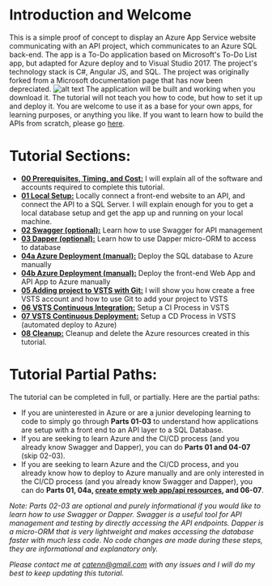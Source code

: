 # Introduction and Welcome
This is a simple proof of concept to display an Azure App Service website communicating with an API project, which communicates to an Azure SQL back-end. The app is a To-Do application based on Microsoft's To-Do List app, but adapted for Azure deploy and to Visual Studio 2017. The project's technology stack is C#, Angular JS, and SQL. The project was originally forked from a Microsoft documentation page that has now been depreciated. 
![alt text](https://github.com/catenn/ToDoList/blob/master/Images/todolist-diagram.png)
The application will be built and working when you download it.  The tutorial will not teach you how to code, but how to set it up and deploy it.  You are welcome to use it as a base for your own apps, for learning purposes, or anything you like. If you want to learn how to build the APIs from scratch, please go [here](https://docs.microsoft.com/en-us/aspnet/core/tutorials/first-web-api).

# Tutorial Sections: 
* **[00 Prerequisites, Timing, and Cost:](https://github.com/catenn/ToDoList/wiki/00.-Prerequisites,-Timing,-and-Cost)** I will explain all of the software and accounts required to complete this tutorial. 
* **[01 Local Setup:](https://github.com/catenn/ToDoList/wiki/01.-Local-Setup)** Locally connect a front-end website to an API, and connect the API to a SQL Server. I will explain enough for you to get a local database setup and get the app up and running on your local machine. 
* **[02 Swagger (optional):](https://github.com/catenn/ToDoList/wiki/02.-Swagger)** Learn how to use Swagger for API management
* **[03 Dapper (optional):](https://github.com/catenn/ToDoList/wiki/03.-Dapper)** Learn how to use Dapper micro-ORM to access to database
* **[04a Azure Deployment (manual):](https://github.com/catenn/ToDoList/wiki/04a.-Azure-Deployment-(Azure-SQL))** Deploy the SQL database to Azure manually
* **[04b Azure Deployment (manual):](https://github.com/catenn/ToDoList/wiki/04b.-Azure-Deployment-(App-Services:-Web-App-&-API-App))** Deploy the front-end Web App and API App to Azure manually
* **[05 Adding project to VSTS with Git:](https://github.com/catenn/ToDoList/wiki/05.-Adding-project-to-VSTS-with-Git)** I will show you how create a free VSTS account and how to use Git to add your project to VSTS
* **[06 VSTS Continuous Integration:](https://github.com/catenn/ToDoList/wiki/06.-VSTS-Continuous-Integration-(Build-Definition))** Setup a CI Process in VSTS 
* **[07 VSTS Continuous Deployment:](https://github.com/catenn/ToDoList/wiki/07.-VSTS-Continuous-Deployment-(Release-Definitions))** Setup a CD Process in VSTS (automated deploy to Azure)
* **[08 Cleanup:](https://github.com/catenn/ToDoList/wiki/08.-Cleanup)** Cleanup and delete the Azure resources created in this tutorial. 

# Tutorial Partial Paths:
The tutorial can be completed in full, or partially. Here are the partial paths: 
* If you are uninterested in Azure or are a junior developing learning to code to simply go through **Parts 01-03** to understand how applications are setup with a front end to an API layer to a SQL Database.  
* If you are seeking to learn Azure and the CI/CD process (and you already know Swagger and Dapper), you can do **Parts 01 and 04-07** (skip 02-03).  
* If you are seeking to learn Azure and the CI/CD process, and you already know how to deploy to Azure manually and are only interested in the CI/CD process (and you already know Swagger and Dapper), you can do **Parts 01, 04a, [create empty web app/api resources](https://github.com/catenn/ToDoList/wiki/Reference:-Deploying-resources-to-Azure-(App-Services)), and 06-07**.  

_Note: Parts 02-03 are optional and purely informational if you would like to learn how to use Swagger or Dapper. Swagger is a useful tool for API management and testing by directly accessing the API endpoints. Dapper is a micro-ORM that is very lightweight and makes accessing the database faster with much less code. No code changes are made during these steps, they are informational and explanatory only._


_Please contact me at catenn@gmail.com with any issues and I will do my best to keep updating this tutorial._
